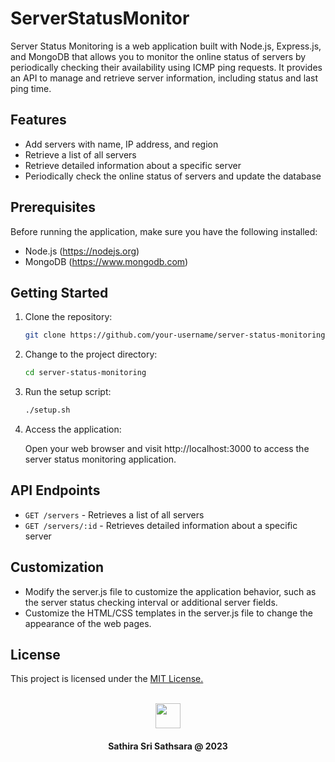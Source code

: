# ServerStatusMonitor

Server Status Monitoring is a web application built with Node.js, Express.js, and MongoDB that allows you to monitor the online status of servers by periodically checking their availability using ICMP ping requests. It provides an API to manage and retrieve server information, including status and last ping time.

## Features

- Add servers with name, IP address, and region
- Retrieve a list of all servers
- Retrieve detailed information about a specific server
- Periodically check the online status of servers and update the database

## Prerequisites

Before running the application, make sure you have the following installed:

- Node.js (https://nodejs.org)
- MongoDB (https://www.mongodb.com)

## Getting Started

1. Clone the repository:

   ```bash
   git clone https://github.com/your-username/server-status-monitoring.git

2. Change to the project directory:

   ```bash
   cd server-status-monitoring
   
3. Run the setup script:

   ```bash
   ./setup.sh

4. Access the application:

   Open your web browser and visit http://localhost:3000 to access the server status monitoring application.

## API Endpoints

- `GET /servers` - Retrieves a list of all servers
- `GET /servers/:id` - Retrieves detailed information about a specific server

## Customization

- Modify the server.js file to customize the application behavior, such as the server status checking interval or additional server fields.
- Customize the HTML/CSS templates in the server.js file to change the appearance of the web pages.

## License

This project is licensed under the <a href="#">MIT License.</a>


<br>

<div align="center">
	<img src="https://github.com/SathiraSriSathsara/SathiraSriSathsara/blob/main/icon.png" width="40">
	<h4>Sathira Sri Sathsara @ 2023</h4>
</div>	


